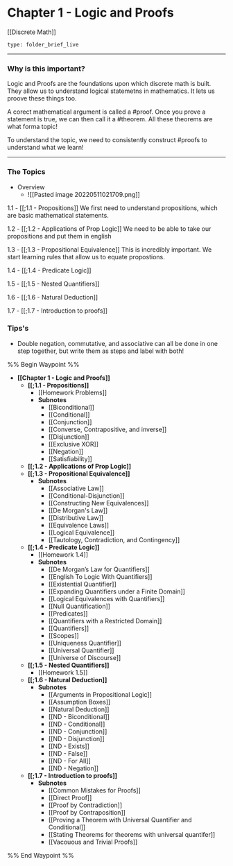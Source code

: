 # Chapter 1 - Logic and Proofs

[[Discrete Math]]

```ccard
type: folder_brief_live
```
 
---
### Why is this important? 

Logic and Proofs are the foundations upon which discrete math is built. 
They allow us to understand logical statemetns in mathematics. It lets us proove these things too. 

A corect mathematical argument is called a #proof. Once you prove a statement is true, we can then call it a #theorem. All these theorems are what forma  topic! 

To understand the topic, we need to consistently construct #proofs to understand what we learn!

---
### The Topics






- Overview
	- ![[Pasted image 20220511021709.png]]




1.1 - [[;1.1 - Propositions]]
We first need to understand propositions, which are basic mathematical statements.

1.2 - [[;1.2 - Applications of Prop Logic]]
We need to be able to take our propositions and put them in english 

1.3 - [[;1.3 - Propositional Equivalence]]
This is incredibly important. We start learning rules that allow us to equate propostions. 

1.4 - [[;1.4 - Predicate Logic]]

1.5 - [[;1.5 - Nested Quantifiers]]

1.6 -  [[;1.6 - Natural Deduction]]

1.7 - [[;1.7 - Introduction to proofs]]


### Tips's
- Double negation, commutative, and associative can all be done in one step together, but write them as steps and label with both!


%% Begin Waypoint %%
- **[[Chapter 1 - Logic and Proofs]]**
	- **[[;1.1 - Propositions]]**
		- [[Homework Problems]]
		- **Subnotes**
			- [[Biconditional]]
			- [[Conditional]]
			- [[Conjunction]]
			- [[Converse, Contrapositive, and inverse]]
			- [[Disjunction]]
			- [[Exclusive XOR]]
			- [[Negation]]
			- [[Satisfiability]]
	- **[[;1.2 - Applications of Prop Logic]]**
	- **[[;1.3 - Propositional Equivalence]]**
		- **Subnotes**
			- [[Associative Law]]
			- [[Conditional-Disjunction]]
			- [[Constructing New Equivalences]]
			- [[De Morgan's Law]]
			- [[Distributive Law]]
			- [[Equivalence Laws]]
			- [[Logical Equivalence]]
			- [[Tautology, Contradiction, and Contingency]]
	- **[[;1.4 - Predicate Logic]]**
		- [[Homework 1.4]]
		- **Subnotes**
			- [[De Morgan’s Law for Quantifiers]]
			- [[English To Logic With Quantifiers]]
			- [[Existential Quantifier]]
			- [[Expanding Quantifiers under a Finite Domain]]
			- [[Logical Equivalences with Quantifiers]]
			- [[Null Quantification]]
			- [[Predicates]]
			- [[Quantifiers with a Restricted Domain]]
			- [[Quantifiers]]
			- [[Scopes]]
			- [[Uniqueness Quantifier]]
			- [[Universal Quantifier]]
			- [[Universe of Discourse]]
	- **[[;1.5 - Nested Quantifiers]]**
		- [[Homework 1.5]]
	- **[[;1.6 - Natural Deduction]]**
		- **Subnotes**
			- [[Arguments in Propositional Logic]]
			- [[Assumption Boxes]]
			- [[Natural Deduction]]
			- [[ND - Biconditional]]
			- [[ND - Conditional]]
			- [[ND - Conjunction]]
			- [[ND - Disjunction]]
			- [[ND - Exists]]
			- [[ND - False]]
			- [[ND - For All]]
			- [[ND - Negation]]
	- **[[;1.7 - Introduction to proofs]]**
		- **Subnotes**
			- [[Common Mistakes for Proofs]]
			- [[Direct Proof]]
			- [[Proof by Contradiction]]
			- [[Proof by Contraposition]]
			- [[Proving a Theorem with Universal Quantifier and Conditional]]
			- [[Stating Theorems for theorems with universal quantifer]]
			- [[Vacouous and Trivial Proofs]]

%% End Waypoint %%
